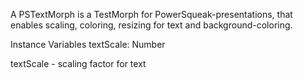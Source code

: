 A PSTextMorph is a TestMorph for PowerSqueak-presentations, that enables scaling, coloring, resizing for text and background-coloring.

Instance Variables
	textScale:		Number

textScale
	- scaling factor for text
